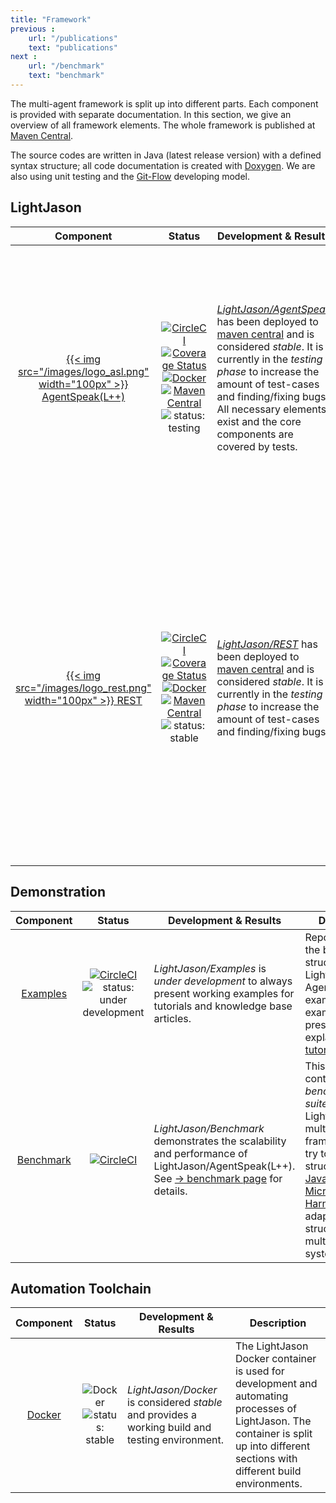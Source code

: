 ```yaml
---
title: "Framework"
previous :
    url: "/publications"
    text: "publications"
next :
    url: "/benchmark"
    text: "benchmark"
---
```


The multi-agent framework is split up into different parts. Each component is provided with separate documentation. In this section, we give an overview of all framework elements.<!--more--> The whole framework is published at [Maven Central](http://mvnrepository.com).

The source codes are written in Java (latest release version) with a defined syntax structure; all code documentation is created with [Doxygen](http://www.doxygen.org). We are also using unit testing and the [Git-Flow](http://nvie.com/posts/a-successful-git-branching-model/) developing model.


## LightJason

|  __Component__  | __Status__ | __Development & Results__ | __Description__ |
|:---------------:|:----------:|---------------------------|-----------------|
| [{{< img src="/images/logo_asl.png" width="100px" >}} AgentSpeak(L++)](agentspeak) | [![CircleCI](https://img.shields.io/circleci/project/github/LightJason/AgentSpeak.svg)](https://circleci.com/gh/LightJason/AgentSpeak) <br/> [![Coverage Status](https://img.shields.io/coveralls/github/LightJason/AgentSpeak.svg)](https://coveralls.io/github/LightJason/AgentSpeak?branch=master) <br/> [![Docker](https://img.shields.io/docker/build/lightjason/agentspeak.svg)](https://hub.docker.com/r/lightjason/agentspeak/) <br/> [![Maven Central](https://img.shields.io/maven-central/v/org.lightjason/agentspeak.svg)](http://search.maven.org/#search%7Cga%7C1%7Ca%3A%22agentspeak%22%20g%3A%22org.lightjason%22) <br/> ![status: testing](https://img.shields.io/badge/phase-testing-green.svg) | _[LightJason/AgentSpeak](https://agentspeak.lightjason.org)_ has been deployed to [maven central](http://search.maven.org/#search%7Cga%7C1%7Ca%3A%22agentspeak%22%20g%3A%22org.lightjason%22) and is considered _stable_. It is currently in the _testing phase_ to increase the amount of test-cases and finding/fixing bugs. All necessary elements exist and the core components are covered by tests. | This component defines the main agent structure. It contains the whole syntax and the base agent structure. It also supports agent generators and configuration to create sets of agents by ASL files. Due to the interface structure, all elements can be redefined. |
| [{{< img src="/images/logo_rest.png" width="100px" >}} REST](rest) | [![CircleCI](https://img.shields.io/circleci/project/github/LightJason/REST.svg)](https://circleci.com/gh/LightJason/REST) <br/> [![Coverage Status](https://img.shields.io/coveralls/github/LightJason/REST.svg)](https://coveralls.io/github/LightJason/REST?branch=master) <br/> [![Docker](https://img.shields.io/docker/build/lightjason/rest.svg)](https://hub.docker.com/r/lightjason/rest/) <br/> [![Maven Central](https://img.shields.io/maven-central/v/org.lightjason/rest.svg)](http://search.maven.org/#search%7Cga%7C1%7Ca%3A%22rest%22%20g%3A%22org.lightjason%22) <br/> ![status: stable](https://img.shields.io/badge/phase-testing-green.svg) | _[LightJason/REST](https://rest.lightjason.org)_ has been deployed to [maven central](https://search.maven.org/#search%7Cga%7C1%7Cg%3A%22org.lightjason%22%20a%3A%22rest%22) and is considered _stable_. It is currently in the _testing phase_ to increase the amount of test-cases and finding/fixing bugs. | The [REST-API (ReSTful)](https://en.wikipedia.org/wiki/Representational_state_transfer) is an architectural style to define communication over [HTTP](https://en.wikipedia.org/wiki/Hypertext_Transfer_Protocol) for distributed systems. We are supporting such a REST-API to control sets of agents and agent generators. So the whole multi-agent simulation can be controlled via web interfaces based on a servlet container on a Java web server e.g. [GlassFish](https://en.wikipedia.org/wiki/GlassFish), [Jetty](https://en.wikipedia.org/wiki/Jetty_(web_server)) or [Tomcat](https://en.wikipedia.org/wiki/Apache_Tomcat) |

## Demonstration

|  __Component__  | __Status__ | __Development & Results__ | __Description__ |
|:---------------:|:----------:|---------------------------|-----------------|
| [Examples](https://github.com/LightJason/Examples) | [![CircleCI](https://img.shields.io/circleci/project/github/LightJason/Examples.svg)](https://circleci.com/gh/LightJason/Examples) <br/> ![status: under development](https://img.shields.io/badge/phase-under_development-yellow.svg) | _LightJason/Examples_ is _under development_ to always present working examples for tutorials and knowledge base articles. | Repository with the base structure of each LightJason AgentSpeak(L++) examples. The examples are presented and explained in the [tutorial section](https://lightjason.org/tutorials). |
| [Benchmark](https://github.com/LightJason/Benchmark) | [![CircleCI](https://img.shields.io/circleci/project/github/LightJason/Benchmark.svg)](https://circleci.com/gh/LightJason/Benchmark) | _LightJason/Benchmark_ demonstrates the scalability and performance of LightJason/AgentSpeak(L++). See [&#8594; benchmark page](/benchmark) for details. | This repository contains a _benchmarking suite_ for the LightJason multi-agent framework. We try to keep the structure of a [Java Microbenchmark Harness](http://openjdk.java.net/projects/code-tools/jmh/) and adapted for the structure of a multi-agent system. |

## Automation Toolchain
 
|  __Component__  | __Status__ | __Development & Results__ | __Description__ |
|:---------------:|:----------:|---------------------------|-----------------|
| [Docker](https://github.com/LightJason/Docker) | ![Docker](https://img.shields.io/docker/build/lightjason/docker.svg) <br/> ![status: stable](https://img.shields.io/badge/phase-stable-brightgreen.svg) | _LightJason/Docker_ is considered _stable_ and provides a working build and testing environment. | The LightJason Docker container is used for development and automating processes of LightJason. The container is split up into different sections with different build environments. |
